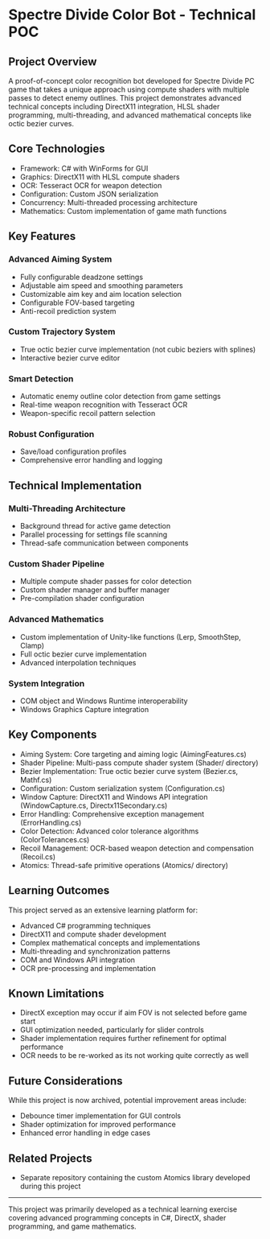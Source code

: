 # Spectre Divide Color Bot - Technical POC

## Project Overview

A proof-of-concept color recognition bot developed for Spectre Divide PC game that takes a unique approach using compute shaders with multiple passes to detect enemy outlines. This project demonstrates advanced technical concepts including DirectX11 integration, HLSL shader programming, multi-threading, and advanced mathematical concepts like octic bezier curves.

## Core Technologies

- Framework: C# with WinForms for GUI
- Graphics: DirectX11 with HLSL compute shaders
- OCR: Tesseract OCR for weapon detection
- Configuration: Custom JSON serialization
- Concurrency: Multi-threaded processing architecture
- Mathematics: Custom implementation of game math functions

## Key Features

### Advanced Aiming System
- Fully configurable deadzone settings
- Adjustable aim speed and smoothing parameters
- Customizable aim key and aim location selection
- Configurable FOV-based targeting
- Anti-recoil prediction system

### Custom Trajectory System
- True octic bezier curve implementation (not cubic beziers with splines)
- Interactive bezier curve editor

### Smart Detection
- Automatic enemy outline color detection from game settings
- Real-time weapon recognition with Tesseract OCR
- Weapon-specific recoil pattern selection

### Robust Configuration
- Save/load configuration profiles
- Comprehensive error handling and logging

## Technical Implementation

### Multi-Threading Architecture
- Background thread for active game detection
- Parallel processing for settings file scanning
- Thread-safe communication between components

### Custom Shader Pipeline
- Multiple compute shader passes for color detection
- Custom shader manager and buffer manager
- Pre-compilation shader configuration

### Advanced Mathematics
- Custom implementation of Unity-like functions (Lerp, SmoothStep, Clamp)
- Full octic bezier curve implementation
- Advanced interpolation techniques

### System Integration
- COM object and Windows Runtime interoperability
- Windows Graphics Capture integration

## Key Components

- Aiming System: Core targeting and aiming logic (AimingFeatures.cs)
- Shader Pipeline: Multi-pass compute shader system (Shader/ directory)
- Bezier Implementation: True octic bezier curve system (Bezier.cs, Mathf.cs)
- Configuration: Custom serialization system (Configuration.cs)
- Window Capture: DirectX11 and Windows API integration (WindowCapture.cs, Directx11Secondary.cs)
- Error Handling: Comprehensive exception management (ErrorHandling.cs)
- Color Detection: Advanced color tolerance algorithms (ColorTolerances.cs)
- Recoil Management: OCR-based weapon detection and compensation (Recoil.cs)
- Atomics: Thread-safe primitive operations (Atomics/ directory)

## Learning Outcomes

This project served as an extensive learning platform for:
- Advanced C# programming techniques
- DirectX11 and compute shader development
- Complex mathematical concepts and implementations
- Multi-threading and synchronization patterns
- COM and Windows API integration
- OCR pre-processing and implementation

## Known Limitations

- DirectX exception may occur if aim FOV is not selected before game start
- GUI optimization needed, particularly for slider controls
- Shader implementation requires further refinement for optimal performance
- OCR needs to be re-worked as its not working quite correctly as well

## Future Considerations

While this project is now archived, potential improvement areas include:
- Debounce timer implementation for GUI controls
- Shader optimization for improved performance
- Enhanced error handling in edge cases

## Related Projects

- Separate repository containing the custom Atomics library developed during this project

---

This project was primarily developed as a technical learning exercise covering advanced programming concepts in C#, DirectX, shader programming, and game mathematics.
